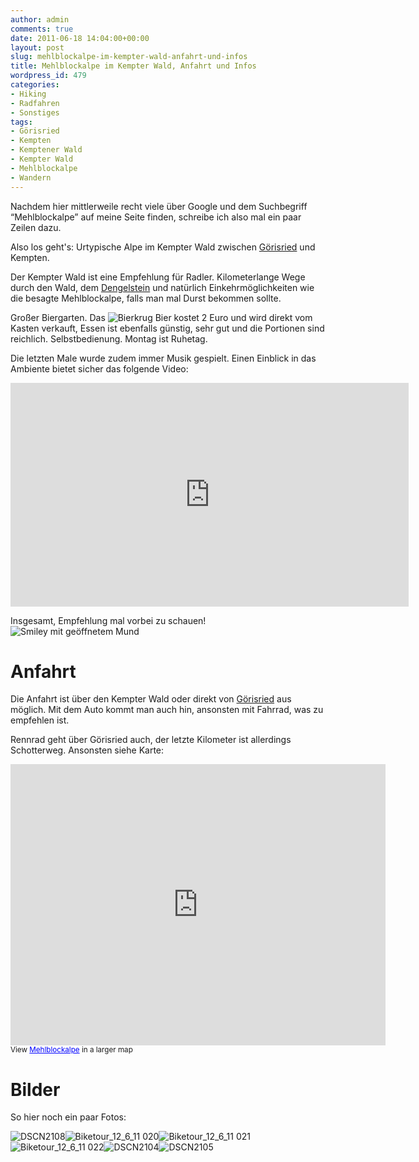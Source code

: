 ```yaml
---
author: admin
comments: true
date: 2011-06-18 14:04:00+00:00
layout: post
slug: mehlblockalpe-im-kempter-wald-anfahrt-und-infos
title: Mehlblockalpe im Kempter Wald, Anfahrt und Infos
wordpress_id: 479
categories:
- Hiking
- Radfahren
- Sonstiges
tags:
- Görisried
- Kempten
- Kemptener Wald
- Kempter Wald
- Mehlblockalpe
- Wandern
---
```


Nachdem hier mittlerweile recht viele über Google und dem Suchbegriff “Mehlblockalpe” auf meine Seite finden, schreibe ich also mal ein paar Zeilen dazu.

Also los geht's: Urtypische Alpe im Kempter Wald zwischen [Görisried](http://www.goerisried.de/) und Kempten.

Der Kempter Wald ist eine Empfehlung für Radler. Kilometerlange Wege durch den Wald, dem [Dengelstein](http://de.wikipedia.org/wiki/Dengelstein) und natürlich Einkehrmöglichkeiten wie die besagte Mehlblockalpe, falls man mal Durst bekommen sollte.

Großer Biergarten. Das ![Bierkrug](https://andydunkel.net/assets/uploads/2011/06/wlEmoticon-mug.png) Bier kostet 2 Euro und wird direkt vom Kasten verkauft, Essen ist ebenfalls günstig, sehr gut und die Portionen sind reichlich. Selbstbedienung. Montag ist Ruhetag.

Die letzten Male wurde zudem immer Musik gespielt. Einen Einblick in das Ambiente bietet sicher das folgende Video:


<div id="scid:5737277B-5D6D-4f48-ABFC-DD9C333F4C5D:047143e7-df95-492b-be81-4751e9cbcb2c" class="wlWriterEditableSmartContent" style="margin: 0px; display: inline; float: none; padding: 0px;">
<div><object width="637" height="358"><param name="movie" value="http://www.youtube.com/v/Eq7OuHatPUQ?hl=en&amp;hd=1" /><embed type="application/x-shockwave-flash" width="637" height="358" src="http://www.youtube.com/v/Eq7OuHatPUQ?hl=en&amp;hd=1"></embed></object></div>
</div>



Insgesamt, Empfehlung mal vorbei zu schauen! ![Smiley mit geöffnetem Mund](https://andydunkel.net/assets/uploads/2011/06/wlEmoticon-openmouthedsmile.png)

<!-- more -->


# Anfahrt


Die Anfahrt ist über den Kempter Wald oder direkt von [Görisried](http://www.goerisried.de/) aus möglich. Mit dem Auto kommt man auch hin, ansonsten mit Fahrrad, was zu empfehlen ist.

Rennrad geht über Görisried auch, der letzte Kilometer ist allerdings Schotterweg. Ansonsten siehe Karte:

  
<iframe width="600" height="450" frameborder="0" scrolling="no" marginheight="0" marginwidth="0" src="http://maps.google.com/maps/ms?msa=0&amp;msid=208324790998598431494.0004a5fc5452c537a1aac&amp;ie=UTF8&amp;t=h&amp;ll=47.712245,10.492544&amp;spn=0.025988,0.051413&amp;z=14&amp;output=embed"></iframe><br /><small>View <a href="http://maps.google.com/maps/ms?msa=0&amp;msid=208324790998598431494.0004a5fc5452c537a1aac&amp;ie=UTF8&amp;t=h&amp;ll=47.712245,10.492544&amp;spn=0.025988,0.051413&amp;z=14&amp;source=embed" style="color:#0000FF;text-align:left">Mehlblockalpe</a> in a larger map</small>


# Bilder


So hier noch ein paar Fotos:

![DSCN2108](https://andydunkel.net/assets/uploads/2011/06/DSCN21081.jpg)![Biketour_12_6_11 020](https://andydunkel.net/assets/uploads/2011/06/Biketour_12_6_11-020.jpg)![Biketour_12_6_11 021](https://andydunkel.net/assets/uploads/2011/06/Biketour_12_6_11-021.jpg)![Biketour_12_6_11 022](https://andydunkel.net/assets/uploads/2011/06/Biketour_12_6_11-022.jpg)![DSCN2104](https://andydunkel.net/assets/uploads/2011/06/DSCN21041.jpg)![DSCN2105](https://andydunkel.net/assets/uploads/2011/06/DSCN21051.jpg)
